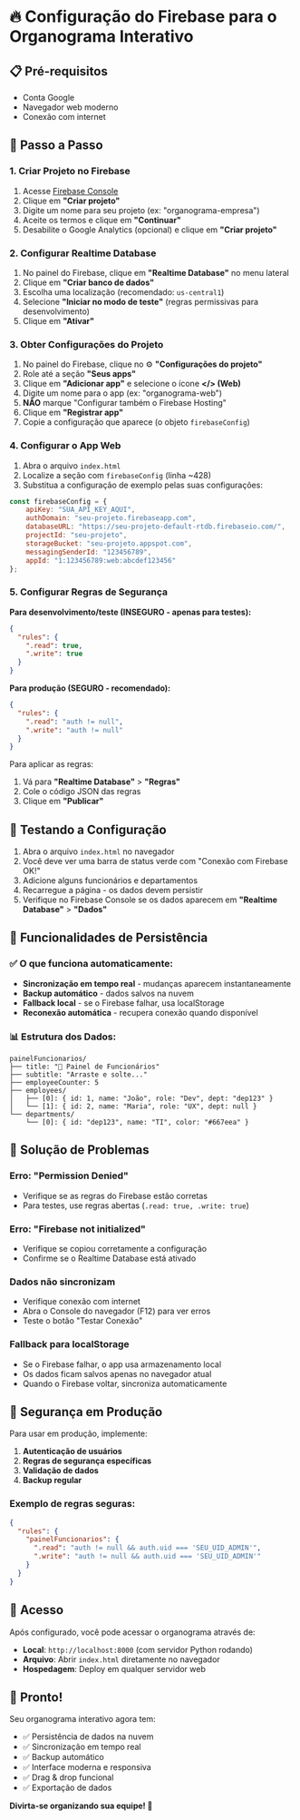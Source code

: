 # 🔥 Configuração do Firebase para o Organograma Interativo

## 📋 Pré-requisitos
- Conta Google
- Navegador web moderno
- Conexão com internet

## 🚀 Passo a Passo

### 1. Criar Projeto no Firebase

1. Acesse [Firebase Console](https://console.firebase.google.com/)
2. Clique em **"Criar projeto"**
3. Digite um nome para seu projeto (ex: "organograma-empresa")
4. Aceite os termos e clique em **"Continuar"**
5. Desabilite o Google Analytics (opcional) e clique em **"Criar projeto"**

### 2. Configurar Realtime Database

1. No painel do Firebase, clique em **"Realtime Database"** no menu lateral
2. Clique em **"Criar banco de dados"**
3. Escolha uma localização (recomendado: `us-central1`)
4. Selecione **"Iniciar no modo de teste"** (regras permissivas para desenvolvimento)
5. Clique em **"Ativar"**

### 3. Obter Configurações do Projeto

1. No painel do Firebase, clique no ⚙️ **"Configurações do projeto"**
2. Role até a seção **"Seus apps"**
3. Clique em **"Adicionar app"** e selecione o ícone **</> (Web)**
4. Digite um nome para o app (ex: "organograma-web")
5. **NÃO** marque "Configurar também o Firebase Hosting"
6. Clique em **"Registrar app"**
7. Copie a configuração que aparece (o objeto `firebaseConfig`)

### 4. Configurar o App Web

1. Abra o arquivo `index.html`
2. Localize a seção com `firebaseConfig` (linha ~428)
3. Substitua a configuração de exemplo pelas suas configurações:

```javascript
const firebaseConfig = {
    apiKey: "SUA_API_KEY_AQUI",
    authDomain: "seu-projeto.firebaseapp.com",
    databaseURL: "https://seu-projeto-default-rtdb.firebaseio.com/",
    projectId: "seu-projeto",
    storageBucket: "seu-projeto.appspot.com",
    messagingSenderId: "123456789",
    appId: "1:123456789:web:abcdef123456"
};
```

### 5. Configurar Regras de Segurança

**Para desenvolvimento/teste (INSEGURO - apenas para testes):**
```json
{
  "rules": {
    ".read": true,
    ".write": true
  }
}
```

**Para produção (SEGURO - recomendado):**
```json
{
  "rules": {
    ".read": "auth != null",
    ".write": "auth != null"
  }
}
```

Para aplicar as regras:
1. Vá para **"Realtime Database"** > **"Regras"**
2. Cole o código JSON das regras
3. Clique em **"Publicar"**

## 🎯 Testando a Configuração

1. Abra o arquivo `index.html` no navegador
2. Você deve ver uma barra de status verde com "Conexão com Firebase OK!"
3. Adicione alguns funcionários e departamentos
4. Recarregue a página - os dados devem persistir
5. Verifique no Firebase Console se os dados aparecem em **"Realtime Database"** > **"Dados"**

## 🔧 Funcionalidades de Persistência

### ✅ O que funciona automaticamente:
- **Sincronização em tempo real** - mudanças aparecem instantaneamente
- **Backup automático** - dados salvos na nuvem
- **Fallback local** - se o Firebase falhar, usa localStorage
- **Reconexão automática** - recupera conexão quando disponível

### 📊 Estrutura dos Dados:
```
painelFuncionarios/
├── title: "🏢 Painel de Funcionários"
├── subtitle: "Arraste e solte..."
├── employeeCounter: 5
├── employees/
│   ├── [0]: { id: 1, name: "João", role: "Dev", dept: "dep123" }
│   └── [1]: { id: 2, name: "Maria", role: "UX", dept: null }
└── departments/
    └── [0]: { id: "dep123", name: "TI", color: "#667eea" }
```

## 🚨 Solução de Problemas

### Erro: "Permission Denied"
- Verifique se as regras do Firebase estão corretas
- Para testes, use regras abertas (`.read: true, .write: true`)

### Erro: "Firebase not initialized"
- Verifique se copiou corretamente a configuração
- Confirme se o Realtime Database está ativado

### Dados não sincronizam
- Verifique conexão com internet
- Abra o Console do navegador (F12) para ver erros
- Teste o botão "Testar Conexão"

### Fallback para localStorage
- Se o Firebase falhar, o app usa armazenamento local
- Os dados ficam salvos apenas no navegador atual
- Quando o Firebase voltar, sincroniza automaticamente

## 🔐 Segurança em Produção

Para usar em produção, implemente:

1. **Autenticação de usuários**
2. **Regras de segurança específicas**
3. **Validação de dados**
4. **Backup regular**

### Exemplo de regras seguras:
```json
{
  "rules": {
    "painelFuncionarios": {
      ".read": "auth != null && auth.uid === 'SEU_UID_ADMIN'",
      ".write": "auth != null && auth.uid === 'SEU_UID_ADMIN'"
    }
  }
}
```

## 📱 Acesso

Após configurado, você pode acessar o organograma através de:
- **Local**: `http://localhost:8000` (com servidor Python rodando)
- **Arquivo**: Abrir `index.html` diretamente no navegador
- **Hospedagem**: Deploy em qualquer servidor web

## 🎉 Pronto!

Seu organograma interativo agora tem:
- ✅ Persistência de dados na nuvem
- ✅ Sincronização em tempo real
- ✅ Backup automático
- ✅ Interface moderna e responsiva
- ✅ Drag & drop funcional
- ✅ Exportação de dados

**Divirta-se organizando sua equipe! 🚀**